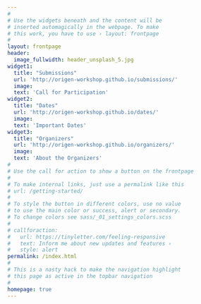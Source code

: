 ```yaml
---
#
# Use the widgets beneath and the content will be
# inserted automagically in the webpage. To make
# this work, you have to use › layout: frontpage
#
layout: frontpage
header:
  image_fullwidth: header_unsplash_5.jpg
widget1:
  title: "Submissions"
  url: 'http://origen-workshop.github.io/submissions/'
  image: 
  text: 'Call for Participation'
widget2:
  title: "Dates"
  url: 'http://origen-workshop.github.io/dates/'
  image: 
  text: 'Important Dates'
widget3:
  title: "Organizers"
  url: 'http://origen-workshop.github.io/organizers/'
  image: 
  text: 'About the Organizers'
#
# Use the call for action to show a button on the frontpage
#
# To make internal links, just use a permalink like this
# url: /getting-started/
#
# To style the button in different colors, use no value
# to use the main color or success, alert or secondary.
# To change colors see sass/_01_settings_colors.scss
#
# callforaction:
#   url: https://tinyletter.com/feeling-responsive
#   text: Inform me about new updates and features ›
#   style: alert
permalink: /index.html
#
# This is a nasty hack to make the navigation highlight
# this page as active in the topbar navigation
#
homepage: true
---
```

